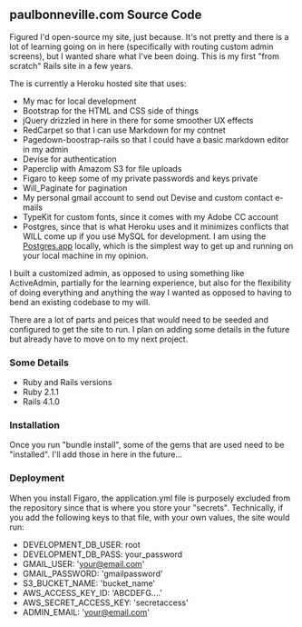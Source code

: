 ## paulbonneville.com Source Code

Figured I'd open-source my site, just because. It's not pretty and there is a lot of learning going on in here (specifically with routing custom admin screens), but I wanted
share what I've been doing. This is my first "from scratch" Rails site in a few years.

The is currently a Heroku hosted site that uses:

 - My mac for local development
 - Bootstrap for the HTML and CSS side of things
 - jQuery drizzled in here in there for some smoother UX effects
 - RedCarpet so that I can use Markdown for my contnet
 - Pagedown-boostrap-rails so that I could have a basic markdown editor in my admin
 - Devise for authentication
 - Paperclip with Amazom S3 for file uploads
 - Figaro to keep some of my private passwords and keys private
 - Will_Paginate for pagination
 - My personal gmail account to send out Devise and custom contact e-mails
 - TypeKit for custom fonts, since it comes with my Adobe CC account
 - Postgres, since that is what Heroku uses and it minimizes conflicts that WILL come up if you
   use MySQL for development. I am using the [Postgres.app](http://postgresapp.com) locally, which is the simplest way to
   get up and running on your local machine in my opinion.


I built a customized admin, as opposed to using something like ActiveAdmin, partially for the learning experience, but also for the
flexibility of doing everything and anything the way I wanted as opposed to having to bend an existing codebase to my will.

There are a lot of parts and peices that would need to be seeded and configured to get the site to run. I plan on adding some details in the future but already have to move on
to my next project.

### Some Details

 * Ruby and Rails versions
  * Ruby 2.1.1
  * Rails 4.1.0

### Installation

Once you run "bundle install", some of the gems that are used need to be "installed". I'll add those in here in the future...

### Deployment

When you install Figaro, the application.yml file is purposely excluded from the repository since that is where you store your "secrets". Technically, if you add
the following keys to that file, with your own values, the site would run:

 - DEVELOPMENT_DB_USER: root
 - DEVELOPMENT_DB_PASS: your_password
 - GMAIL_USER: 'your@email.com'
 - GMAIL_PASSWORD: 'gmailpassword'
 - S3_BUCKET_NAME: 'bucket_name'
 - AWS_ACCESS_KEY_ID: 'ABCDEFG....'
 - AWS_SECRET_ACCESS_KEY: 'secretaccess'
 - ADMIN_EMAIL: 'your@email.com'

